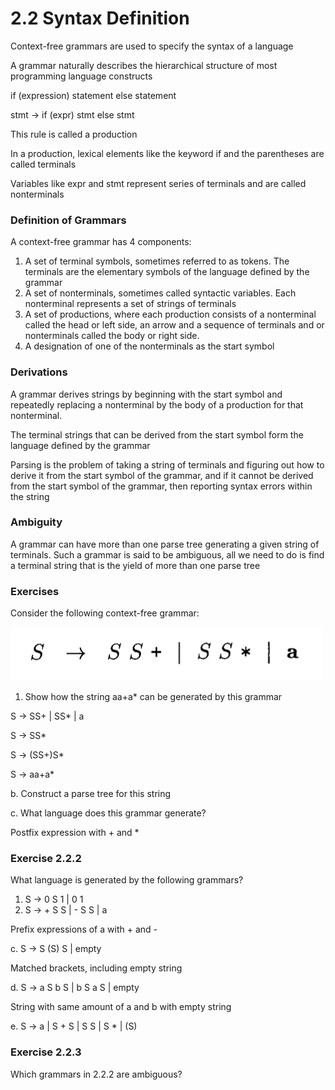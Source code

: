 # 2.2 Syntax Definition

Context-free grammars are used to specify the syntax of a language

A grammar naturally describes the hierarchical structure of most programming language constructs

if (expression) statement else statement

stmt → if (expr) stmt else stmt

This rule is called a production

In a production, lexical elements like the keyword if and the parentheses are called terminals

Variables like expr and stmt represent series of terminals and are called nonterminals

### Definition of Grammars

A context-free grammar has 4 components:

1. A set of terminal symbols, sometimes referred to as tokens. The terminals are the elementary symbols of the language defined by the grammar
2. A set of nonterminals, sometimes called syntactic variables. Each nonterminal represents a set of strings of terminals
3. A set of productions, where each production consists of a nonterminal called the head or left side, an arrow and a sequence of terminals and or nonterminals called the body or right side.
4. A designation of one of the nonterminals as the start symbol

### Derivations

A grammar derives strings by beginning with the start symbol and repeatedly replacing a nonterminal by the body of a production for that nonterminal.

The terminal strings that can be derived from the start symbol form the language defined by the grammar

Parsing is the problem of taking a string of terminals and figuring out how to derive it from the start symbol of the grammar, and if it cannot be derived from the start symbol of the grammar, then reporting syntax errors within the string

### Ambiguity

A grammar can have more than one parse tree generating a given string of terminals. Such a grammar is said to be ambiguous, all we need to do is find a terminal string that is the yield of more than one parse tree

### Exercises

Consider the following context-free grammar:

![Untitled](2%202%20Syntax%20Definition%20bc115e8c11594667be52678a93c7fb14/Untitled.png)

1. Show how the string aa+a* can be generated by this grammar

S → SS+ | SS* | a

S → SS*

S → (SS+)S*

S → aa+a*

b. Construct a parse tree for this string

c. What language does this grammar generate?

Postfix expression with + and *

 

### Exercise 2.2.2

What language is generated by the following grammars?

1. S → 0 S 1 | 0 1
2. S → + S S | - S S | a

Prefix expressions of a with + and -

c.  S → S (S) S | empty

Matched brackets, including empty string

d. S → a S b S | b S a S | empty

String with same amount of a and b with empty string

e. S → a | S + S | S S | S * | (S)

 

### Exercise 2.2.3

Which grammars in 2.2.2 are ambiguous?
